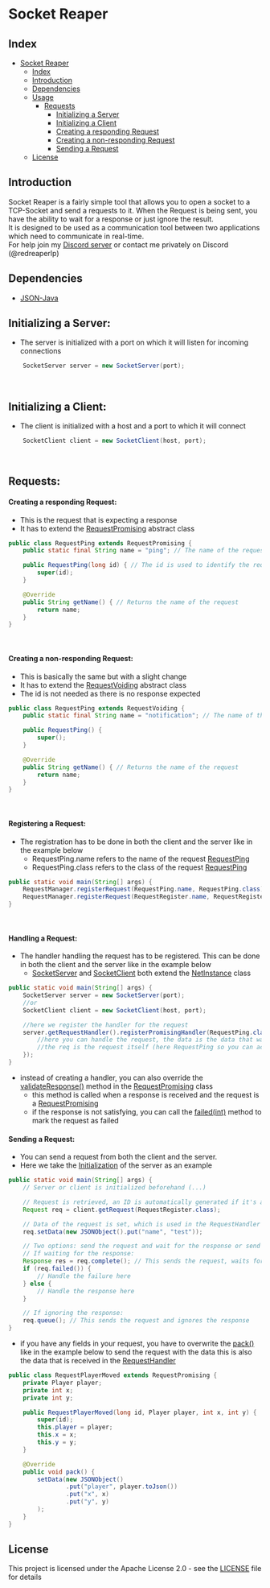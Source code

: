 # Socket Reaper

## Index

- [Socket Reaper](#socket-reaper)
    - [Index](#index)
    - [Introduction](#introduction)
    - [Dependencies](#dependencies)
    - [Usage](#usage)
      - [Requests](#requests)
          - [Initializing a Server](#initializing-a-server)
          - [Initializing a Client](#initializing-a-client)
          - [Creating a responding Request](#creating-a-responding-request)
          - [Creating a non-responding Request](#creating-a-non-responding-request)
          - [Sending a Request](#sending-a-request)
    - [License](#license)

## Introduction

Socket Reaper is a fairly simple tool that allows you to open a socket to a TCP-Socket and send a requests to it.
When the Request is being sent, you have the ability to wait for a response or just ignore the result.<br>
It is designed to be used as a communication tool between two applications which need to communicate in real-time.<br>
For help join my [Discord server](https://discord.gg/ghhKXDGQhD) or contact me privately on Discord (@redreaperlp)
## Dependencies

- [JSON-Java](https://mvnrepository.com/artifact/org.json/json)

## Initializing a Server:

- The server is initialized with a port on which it will listen for incoming connections

```java
    SocketServer server = new SocketServer(port);
```

<br>

## Initializing a Client:

- The client is initialized with a host and a port to which it will connect

```java
    SocketClient client = new SocketClient(host, port);
```

<br>

## Requests:

#### Creating a responding Request:

- This is the request that is expecting a response
- It has to extend
  the [RequestPromising](src/main/java/com/github/redreaperlp/socketapi/communication/request/special/RequestPromising.java)
  abstract class

```java
public class RequestPing extends RequestPromising {
    public static final String name = "ping"; // The name of the request (used for identification so it should be unique)

    public RequestPing(long id) { // The id is used to identify the request when the response is received
        super(id);
    }

    @Override
    public String getName() { // Returns the name of the request
        return name;
    }
}
```

<br>

#### Creating a non-responding Request:

- This is basically the same but with a slight change
- It has to extend
  the [RequestVoiding](src/main/java/com/github/redreaperlp/socketapi/communication/request/special/RequestVoiding.java)
  abstract class
- The id is not needed as there is no response expected

```java
public class RequestPing extends RequestVoiding {
    public static final String name = "notification"; // The name of the request (used for identification so it should be unique)

    public RequestPing() {
        super();
    }

    @Override
    public String getName() { // Returns the name of the request
        return name;
    }
}
```

<br>

#### Registering a Request:

- The registration has to be done in both the client and the server like in the example below
    - RequestPing.name refers to the name of the request [RequestPing](#creating-a-responding-request)
    - RequestPing.class refers to the class of the request [RequestPing](#creating-a-responding-request)

```java
public static void main(String[] args) {
    RequestManager.registerRequest(RequestPing.name, RequestPing.class);
    RequestManager.registerRequest(RequestRegister.name, RequestRegister.class);
}
``` 

<br>

#### Handling a Request:

- The handler handling the request has to be registered. This can be done in both the client and the server like in the
  example below
    - [SocketServer](#initializing-a-server) and [SocketClient](#initializing-a-client) both extend the
      [NetInstance](src/main/java/com/github/redreaperlp/socketapi/ns/NetInstance.java) class

```java
public static void main(String[] args) {
    SocketServer server = new SocketServer(port);
    //or
    SocketClient client = new SocketClient(host, port);

    //here we register the handler for the request
    server.getRequestHandler().registerPromisingHandler(RequestPing.class, (req, data) -> {
        //here you can handle the request, the data is the data that was sent with the request
        //the req is the request itself (here RequestPing so you can access all fields and methods of the request)
    });
}
```

- instead of creating a handler, you can also override
  the [validateResponse()](src/main/java/com/github/redreaperlp/socketapi/ns/RequestHandler.java#L33) method in
  the [RequestPromising](src/main/java/com/github/redreaperlp/socketapi/communication/request/special/RequestVoiding.java)
  class
    - this method is called when a response is received and the request is
      a [RequestPromising](src/main/java/com/github/redreaperlp/socketapi/communication/request/special/RequestPromising.java)
    - if the response is not satisfying, you can call
      the [failed(int)](src/main/java/com/github/redreaperlp/socketapi/communication/request/special/RequestPromising.java#L172)
      method to mark the request as failed
      <br>

#### Sending a Request:
    
- You can send a request from both the client and the server.
- Here we take the [Initialization](#initializing-a-server) of the server as an example

```java
public static void main(String[] args) {
    // Server or client is initialized beforehand (...)

    // Request is retrieved, an ID is automatically generated if it's a response request
    Request req = client.getRequest(RequestRegister.class);

    // Data of the request is set, which is used in the RequestHandler
    req.setData(new JSONObject().put("name", "test"));

    // Two options: send the request and wait for the response or send the request and ignore the response
    // If waiting for the response:
    Response res = req.complete(); // This sends the request, waits for the response, or marks it as failed if it times out
    if (req.failed()) {
        // Handle the failure here
    } else {
        // Handle the response here
    }

    // If ignoring the response:
    req.queue(); // This sends the request and ignores the response
}
```

- if you have any fields in your request, you have to overwrite
  the [pack()](src/main/java/com/github/redreaperlp/socketapi/communication/request/Request.java#L23) like in the
  example below to send the request with the data
  this is also the data that is received in
  the [RequestHandler](src/main/java/com/github/redreaperlp/socketapi/communication/handler/RequestHandler.java#L79)

```java
public class RequestPlayerMoved extends RequestPromising {
    private Player player;
    private int x;
    private int y;

    public RequestPlayerMoved(long id, Player player, int x, int y) {
        super(id);
        this.player = player;
        this.x = x;
        this.y = y;
    }

    @Override
    public void pack() {
        setData(new JSONObject()
                .put("player", player.toJson())
                .put("x", x)
                .put("y", y)
        );
    }
}
```

## License

This project is licensed under the Apache License 2.0 - see the [LICENSE](LICENSE.txt) file for details
